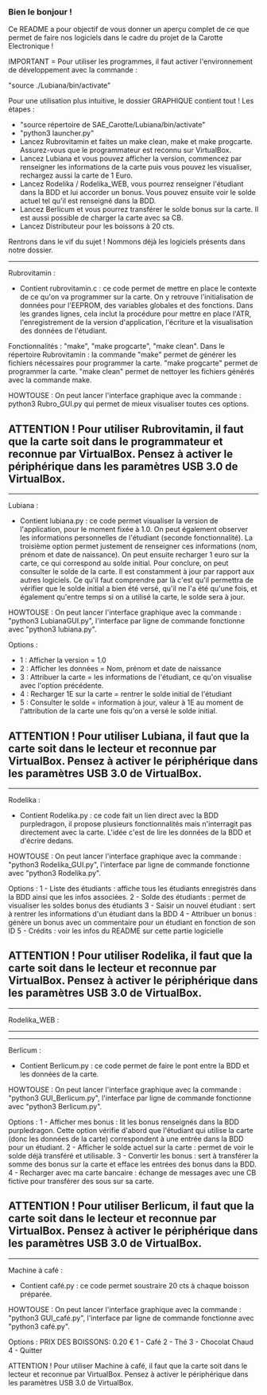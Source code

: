 ### Bien le bonjour ! ###

Ce README a pour objectif de vous donner un aperçu complet de ce que permet de faire nos logiciels dans le cadre du projet de la Carotte Electronique !

IMPORTANT = Pour utiliser les programmes, il faut activer l'environnement de développement avec la commande :

"source ./Lubiana/bin/activate"

Pour une utilisation plus intuitive, le dossier GRAPHIQUE contient tout ! 
Les étapes : 
- "source répertoire de SAE_Carotte/Lubiana/bin/activate"
- "python3 launcher.py"
- Lancez Rubrovitamin et faites un make clean, make et make progcarte. Assurez-vous que le programmateur est reconnu sur VirtualBox.
- Lancez Lubiana et vous pouvez afficher la version, commencez par renseigner les informations de la carte puis vous pouvez les visualiser, rechargez aussi la carte de 1 Euro. 
- Lancez Rodelika / Rodelika_WEB, vous pourrez renseigner l'étudiant dans la BDD et lui accorder un bonus. Vous pouvez ensuite voir le solde actuel tel qu'il est renseigné dans la BDD. 
- Lancez Berlicum et vous pourrez transférer le solde bonus sur la carte. Il est aussi possible de charger la carte avec sa CB.
- Lancez Distributeur pour les boissons à 20 cts.

Rentrons dans le vif du sujet ! Nommons déjà les logiciels présents dans notre dossier. 

----------------------------------------------------------------------------------------------------------------------------------------------------------------------------------------------------------
Rubrovitamin : 
- Contient rubrovitamin.c : ce code permet de mettre en place le contexte de ce qu'on va programmer sur la carte. On y retrouve l'initialisation de données pour l'EEPROM, des variables globales et des fonctions. Dans les grandes lignes, cela inclut la procédure pour mettre en place l'ATR, l'enregistrement de la version d'application, l'écriture et la visualisation des données de l'étudiant.

Fonctionnalités : "make", "make progcarte", "make clean". 
Dans le répertoire Rubrovitamin : la commande "make" permet de générer les fichiers nécessaires pour programmer la carte. "make progcarte" permet de programmer la carte. "make clean" permet de nettoyer les fichiers générés avec la commande make.

HOWTOUSE : On peut lancer l'interface graphique avec la commande : python3 Rubro_GUI.py qui permet de mieux visualiser toutes ces options. 

ATTENTION ! Pour utiliser Rubrovitamin, il faut que la carte soit dans le programmateur et reconnue par VirtualBox. Pensez à activer le périphérique dans les paramètres USB 3.0 de VirtualBox.
----------------------------------------------------------------------------------------------------------------------------------------------------------------------------------------------------------
----------------------------------------------------------------------------------------------------------------------------------------------------------------------------------------------------------
Lubiana : 
- Contient lubiana.py : ce code permet visualiser la version de l'application, pour le moment fixée à 1.0. On peut également observer les informations personnelles de l'étudiant (seconde fonctionnalité). La troisième option permet justement de renseigner ces informations (nom, prénom et date de naissance). On peut ensuite recharger 1 euro sur la carte, ce qui correspond au solde initial. Pour conclure, on peut consulter le solde de la carte. Il est constamment à jour par rapport aux autres logiciels. Ce qu'il faut comprendre par là c'est qu'il permettra de vérifier que le solde initial a bien été versé, qu'il ne l'a été qu'une fois, et également qu'entre temps si on a utilisé la carte, le solde sera à jour. 

HOWTOUSE : On peut lancer l'interface graphique avec la commande : "python3 LubianaGUI.py", l'interface par ligne de commande fonctionne avec "python3 lubiana.py".

Options : 
- 1 : Afficher la version = 1.0
- 2 : Afficher les données = Nom, prénom et date de naissance
- 3 : Attribuer la carte = les informations de l'étudiant, ce qu'on visualise avec l'option précédente. 
- 4 : Recharger 1E sur la carte = rentrer le solde initial de l'étudiant
- 5 : Consulter le solde = information à jour, valeur à 1E au moment de l'attribution de la carte une fois qu'on a versé le solde initial.

ATTENTION ! Pour utiliser Lubiana, il faut que la carte soit dans le lecteur et reconnue par VirtualBox. Pensez à activer le périphérique dans les paramètres USB 3.0 de VirtualBox.
----------------------------------------------------------------------------------------------------------------------------------------------------------------------------------------------------------
----------------------------------------------------------------------------------------------------------------------------------------------------------------------------------------------------------
Rodelika : 
- Contient Rodelika.py : ce code fait un lien direct avec la BDD purpledragon, il propose plusieurs fonctionnalités mais n'interragit pas directement avec la carte. L'idée c'est de lire les données de la BDD et d'écrire dedans. 

HOWTOUSE : On peut lancer l'interface graphique avec la commande : "python3 Rodelika_GUI.py", l'interface par ligne de commande fonctionne avec "python3 Rodelika.py".

Options : 
1 - Liste des étudiants : affiche tous les étudiants enregistrés dans la BDD ainsi que les infos associées.
2 - Solde des étudiants : permet de visualiser les soldes bonus des étudiants
3 - Saisir un nouvel étudiant : sert à rentrer les informations d'un étudiant dans la BDD
4 - Attribuer un bonus : génère un bonus avec un commentaire pour un étudiant en fonction de son ID
5 - Crédits : voir les infos du README sur cette partie logicielle

ATTENTION ! Pour utiliser Rodelika, il faut que la carte soit dans le lecteur et reconnue par VirtualBox. Pensez à activer le périphérique dans les paramètres USB 3.0 de VirtualBox.
----------------------------------------------------------------------------------------------------------------------------------------------------------------------------------------------------------
----------------------------------------------------------------------------------------------------------------------------------------------------------------------------------------------------------
Rodelika_WEB : 


----------------------------------------------------------------------------------------------------------------------------------------------------------------------------------------------------------
----------------------------------------------------------------------------------------------------------------------------------------------------------------------------------------------------------
Berlicum : 
- Contient Berlicum.py : ce code permet de faire le pont entre la BDD et les données de la carte. 

HOWTOUSE : On peut lancer l'interface graphique avec la commande : "python3 GUI_Berlicum.py", l'interface par ligne de commande fonctionne avec "python3 Berlicum.py".

Options : 
1 - Afficher mes bonus : lit les bonus renseignés dans la BDD purpledragon. Cette option vérifie d'abord que l'étudiant qui utilise la carte (donc les données de la carte) correspondent à une entrée dans la BDD pour un étudiant.
2 - Afficher le solde actuel sur la carte : permet de voir le solde déjà transféré et utilisable. 
3 - Convertir les bonus : sert à transférer la somme des bonus sur la carte et efface les entrées des bonus dans la BDD.
4 - Recharger avec ma carte bancaire : échange de messages avec une CB fictive pour transférer des sous sur sa carte.

ATTENTION ! Pour utiliser Berlicum, il faut que la carte soit dans le lecteur et reconnue par VirtualBox. Pensez à activer le périphérique dans les paramètres USB 3.0 de VirtualBox.
----------------------------------------------------------------------------------------------------------------------------------------------------------------------------------------------------------
----------------------------------------------------------------------------------------------------------------------------------------------------------------------------------------------------------
Machine à café : 
- Contient café.py : ce code permet soustraire 20 cts à chaque boisson préparée.

HOWTOUSE : On peut lancer l'interface graphique avec la commande : "python3 GUI_café.py", l'interface par ligne de commande fonctionne avec "python3 café.py".

Options : 
PRIX DES BOISSONS: 0.20 € 
1 - Café
2 - Thé
3 - Chocolat Chaud
4 - Quitter

ATTENTION ! Pour utiliser Machine à café, il faut que la carte soit dans le lecteur et reconnue par VirtualBox. Pensez à activer le périphérique dans les paramètres USB 3.0 de VirtualBox.
